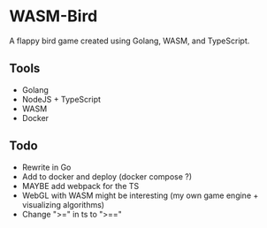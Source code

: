 # WASM-Bird

A flappy bird game created using Golang, WASM, and TypeScript.

## Tools

-   Golang
-   NodeJS + TypeScript
-   WASM
-   Docker

## Todo

-   Rewrite in Go
-   Add to docker and deploy (docker compose ?)
-   MAYBE add webpack for the TS
- WebGL with WASM might be interesting (my own game engine + visualizing algorithms)
- Change ">=" in ts to ">=="
